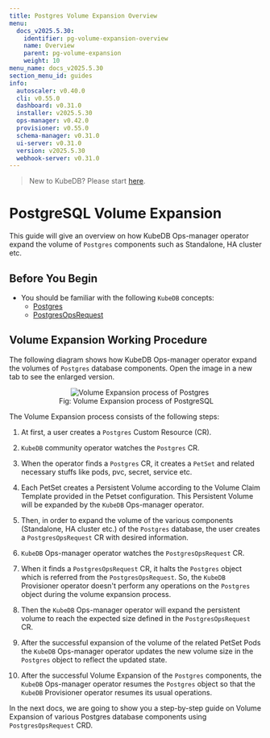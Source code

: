 ```yaml
---
title: Postgres Volume Expansion Overview
menu:
  docs_v2025.5.30:
    identifier: pg-volume-expansion-overview
    name: Overview
    parent: pg-volume-expansion
    weight: 10
menu_name: docs_v2025.5.30
section_menu_id: guides
info:
  autoscaler: v0.40.0
  cli: v0.55.0
  dashboard: v0.31.0
  installer: v2025.5.30
  ops-manager: v0.42.0
  provisioner: v0.55.0
  schema-manager: v0.31.0
  ui-server: v0.31.0
  version: v2025.5.30
  webhook-server: v0.31.0
---
```


> New to KubeDB? Please start [here](/docs/v2025.5.30/README).

# PostgreSQL Volume Expansion

This guide will give an overview on how KubeDB Ops-manager operator expand the volume of `Postgres` components such as Standalone, HA cluster etc.

## Before You Begin

- You should be familiar with the following `KubeDB` concepts:
  - [Postgres](/docs/v2025.5.30/guides/postgres/concepts/postgres)
  - [PostgresOpsRequest](/docs/v2025.5.30/guides/postgres/concepts/opsrequest)

## Volume Expansion Working Procedure

The following diagram shows how KubeDB Ops-manager operator expand the volumes of `Postgres` database components. Open the image in a new tab to see the enlarged version.

<figure align="center">
  <img alt="Volume Expansion process of Postgres" src="/docs/v2025.5.30/guides/postgres/volume-expansion/Overview/images/pg-volume-expansion.svg">
<figcaption align="center">Fig: Volume Expansion process of PostgreSQL </figcaption>
</figure>

The Volume Expansion process consists of the following steps:

1. At first, a user creates a `Postgres` Custom Resource (CR).

2. `KubeDB` community operator watches the `Postgres` CR.

3. When the operator finds a `Postgres` CR, it creates a `PetSet` and related necessary stuffs like pods, pvc, secret, service etc.

4. Each PetSet creates a Persistent Volume according to the Volume Claim Template provided in the Petset configuration. This Persistent Volume will be expanded by the `KubeDB` Ops-manager operator.

5. Then, in order to expand the volume of the various components (Standalone, HA cluster etc.) of the `Postgres` database, the user creates a `PostgresOpsRequest` CR with desired information.

6. `KubeDB` Ops-manager operator watches the `PostgresOpsRequest` CR.

7. When it finds a `PostgresOpsRequest` CR, it halts the `Postgres` object which is referred from the `PostgresOpsRequest`. So, the `KubeDB` Provisioner operator doesn't perform any operations on the `Postgres` object during the volume expansion process.

8. Then the `KubeDB` Ops-manager operator will expand the persistent volume to reach the expected size defined in the `PostgresOpsRequest` CR.

9. After the successful expansion of the volume of the related PetSet Pods the `KubeDB` Ops-manager operator updates the new volume size in the `Postgres` object to reflect the updated state.

10. After the successful Volume Expansion of the `Postgres` components, the `KubeDB` Ops-manager operator resumes the `Postgres` object so that the `KubeDB` Provisioner  operator resumes its usual operations.

In the next docs, we are going to show you a step-by-step guide on Volume Expansion of various Postgres database components using `PostgresOpsRequest` CRD.
